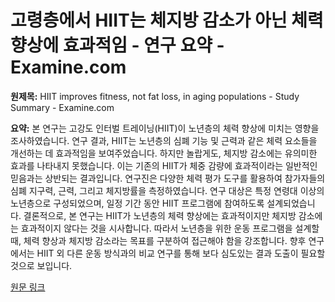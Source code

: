 # 고령층에서 HIIT는 체지방 감소가 아닌 체력 향상에 효과적임 - 연구 요약 - Examine.com

**원제목:** HIIT improves fitness, not fat loss, in aging populations - Study Summary - Examine.com

**요약:** 본 연구는 고강도 인터벌 트레이닝(HIIT)이 노년층의 체력 향상에 미치는 영향을 조사하였습니다. 연구 결과, HIIT는 노년층의 심폐 기능 및 근력과 같은 체력 요소들을 개선하는 데 효과적임을 보여주었습니다. 하지만 놀랍게도, 체지방 감소에는 유의미한 효과를 나타내지 못했습니다.  이는 기존의 HIIT가 체중 감량에 효과적이라는 일반적인 믿음과는 상반되는 결과입니다. 연구진은 다양한 체력 평가 도구를 활용하여 참가자들의 심폐 지구력, 근력, 그리고 체지방률을 측정하였습니다.  연구 대상은 특정 연령대 이상의 노년층으로 구성되었으며,  일정 기간 동안 HIIT 프로그램에 참여하도록 설계되었습니다.  결론적으로, 본 연구는 HIIT가 노년층의 체력 향상에는 효과적이지만 체지방 감소에는 효과적이지 않다는 것을 시사합니다. 따라서 노년층을 위한 운동 프로그램을 설계할 때, 체력 향상과 체지방 감소라는 목표를 구분하여 접근해야 함을 강조합니다.  향후 연구에서는 HIIT 외 다른 운동 방식과의 비교 연구를 통해 보다 심도있는 결과 도출이 필요할 것으로 보입니다.

[원문 링크](https://examine.com/research-feed/study/dbBvod/)
